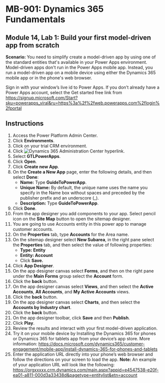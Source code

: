 
# MB-901: Dynamics 365 Fundamentals
## Module 14, Lab 1: Build your first model-driven app from scratch

**Scenario:** You need to simplify create a model-driven app by using one of the standard entities that's available in your Power Apps environment. Model-driven apps don't run in the Power Apps mobile app. Instead, you run a model-driven app on a mobile device using either the Dynamics 365 mobile app or in the phone's web browser.

Sign in with your window’s live id to Power Apps. If you don’t already have a Power Apps account, select the Get started free link from https://signup.microsoft.com/Start?sku=powerapps_viral&ru=https%3a%2f%2fweb.powerapps.com%2flogin%2fportal

## Instructions
1. Access the Power Platform Admin Center.
12.	Click **Environments**.
13.	Click on your trial CRM environment. 
14.	Click ![Dynamics 365 Administration Center](https://port.crm.dynamics.com/G/Instances/InstancePicker.aspx?redirect=False0) hyperlink.
15.	Select **GTLPowerApps**.
16.	Click **Open**.
17.	Click **Create new App**.
19.	On the **Create a New App** page, enter the following details, and then select **Done**:
    - **Name:** Type **GuideToPowerApp**.
    - **Unique Name:** By default, the unique name uses the name you specify in the Name box without spaces and preceded by the publisher prefix and an underscore (_).
    - **Description:** Type **GuideToPowerApp**.
20.	Click **Done**.
21.	From the app designer you add components to your app. Select pencil icon on the **Site Map** button to open the sitemap designer.
22.	You are going to use Accounts entity in this power app to manage customer accounts.
22. On the **Properties** tab, type **Accounts** for the Area name.
23.	On the sitemap designer select **New Subarea**, in the right pane select the **Properties** tab, and then select the value of following properties:
    - **Type: Entity**
    - **Entity: Account**  
    - Click **Save.** 
24.	Click **App Designer**.
25.	On the app designer canvas select **Forms**, and then on the right pane under the **Main Forms** group select the **Account** form.
26.	Click the **back** button.
27.	On the app designer canvas select **Views**, and then select the **Active Accounts**, **All Accounts**, and **My Active Accounts** views.
28.	Click the **back** button.
29.	On the app designer canvas select **Charts**, and then select the **Accounts by Industry chart**.
30.	Click the **back** button.
31.	On the app designer toolbar, click **Save** and then **Publish**.
32.	Click **Play**.
34.	Review the results and interact with your first model-driven application.
35.	Try it on your mobile device by Installing the Dynamics 365 for phones or Dynamics 365 for tablets app from your device’s app store. More information: https://docs.microsoft.com/dynamics365/customer-engagement/mobile-app/install-dynamics-365-for-phones-and-tablets
36.	Enter the application URL directly into your phone’s web browser and follow the directions on your screen to load the app. 
  **Note:** An example of your application URL will look like the following: https://orgxxxxx.crm.dynamics.com/main.aspx?appid=e4547538-e20f-ea01-a811-000d3a33438d&pagetype=entitylist&etn=account
